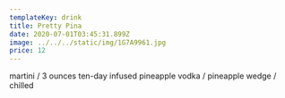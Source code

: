 ```yaml
---
templateKey: drink
title: Pretty Pina
date: 2020-07-01T03:45:31.899Z
image: ../../../static/img/1G7A9961.jpg
price: 12
---
```

martini / 3 ounces ten-day infused pineapple vodka / pineapple wedge / chilled
